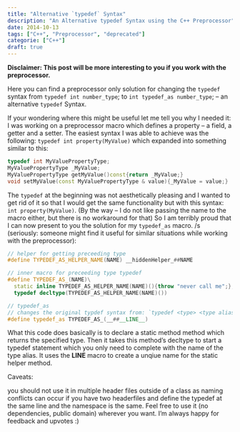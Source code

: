 ```yaml
---
title: "Alternative `typedef` Syntax"
description: "An Alternative typedef Syntax using the C++ Preprocessor"
date: 2014-10-13
tags: ["C++", "Preprocessor", "deprecated"]
categorie: ["C++"]
draft: true
---
```


**Disclaimer: This post will be more interesting to you if you work with the preprocessor.**

Here you can find a preprocessor only solution for changing the `typedef` syntax from `typedef int number_type`; to `int typedef_as number_type`; – an alternative `typedef` Syntax.

If your wondering where this might be useful let me tell you why I needed it: I was working on a preprocessor macro which defines a property – a field, a getter and a setter. The easiest syntax I was able to achieve was the following: `typedef int property(MyValue)` which expanded into something similar to this:

```C++
typedef int MyValuePropertyType;
MyValuePropertyType _MyValue;
MyValuePropertyType getMyValue()const{return _MyValue;}
void setMyValue(const MyValuePropertyType & value){_MyValue = value;}
```


The `typedef` at the beginning was not aesthetically pleasing and I wanted to get rid of it so that I would get the same functionality but with this syntax: `int property(MyValue)`. (By the way – I do not like passing the name to the macro either, but there is no workaround for that) So I am terribly proud that I can now present to you the solution for my `typedef_as` macro. /s (seriously: someone might find it useful for similar situations while working with the preprocessor):


```C++
// helper for getting preceeding type
#define TYPEDEF_AS_HELPER_NAME(NAME) __hiddenHelper_##NAME

// inner macro for preceeding type typedef
#define TYPEDEF_AS_(NAME)\
  static inline TYPEDEF_AS_HELPER_NAME(NAME)(){throw "never call me";};\
  typedef decltype(TYPEDEF_AS_HELPER_NAME(NAME)()) 

// typedef_as
// changes the original typdef syntax from: `typedef <type> <type alias>` to `<type> typedef_as <type_alias>`
#define typedef_as TYPEDEF_AS_(__##__LINE__)

```

What this code does basically is to declare a static method method which returns the specified type. Then it takes this method’s decltype to start a typedef statement which you only need to complete with the name of the type alias. It uses the __LINE__ macro to create a unqiue name for the static helper method.

Caveats:

you should not use it in multiple header files outside of a class as naming conflicts can occur if you have two headerfiles and define the typedef at the same line and the namespace is the same.
Feel free to use it (no dependencies, public domain) wherever you want. I’m always happy for feedback and upvotes :)